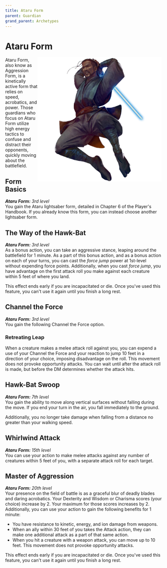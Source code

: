 ```yaml
---
title: Ataru Form
parent: Guardian
grand_parent: Archetypes
---
```


# Ataru Form

<img src='../../../../zzImages/Classes/guardian_form04.png' style='float:right; width:400px;'>

Ataru Form, also know as Aggression Form, is a kinetically active form that relies on speed, acrobatics, and power. Those guardians who focus on Ataru Form utilize high energy tactics to confuse and distract their opponents, quickly moving about the battlefield.

## Form Basics
_**Ataru Form:** 3rd level_<br>
You gain the Ataru lightsaber form, detailed in Chapter 6 of the Player's Handbook. If you already know this form, you can instead choose another lightsaber form.

## The Way of the Hawk-Bat
_**Ataru Form:** 3rd level_<br>
As a bonus action, you can take an aggressive stance, leaping around the battlefield for 1 minute. As a part of this bonus action, and as a bonus action on each of your turns, you can cast the *force jump* power at 1st-level without expending force points. Additionally, when you cast *force jump*, you have advantage on the first attack roll you make against each creature within 5 feet of where you land.

This effect ends early if you are incapacitated or die. Once you've used this feature, you can't use it again until you finish a long rest.

## Channel the Force
_**Ataru Form:** 3rd level_<br>
You gain the following Channel the Force option.

### Retreating Leap
When a creature makes a melee attack roll against you, you can expend a use of your Channel the Force and your reaction to jump 10 feet in a direction of your choice, imposing disadvantage on the roll. This movement does not provoke opportunity attacks. You can wait until after the attack roll is made, but before the DM determines whether the attack hits.

## Hawk-Bat Swoop
_**Ataru Form:** 7th level_<br>
You gain the ability to move along vertical surfaces without falIing during the move. If you end your turn in the air, you fall immediately to the ground.

Additionally, you no longer take damage when falling from a distance no greater than your walking speed.

## Whirlwind Attack
_**Ataru Form:** 15th level_<br>
You can use your action to make melee attacks against any number of creatures within 5 feet of you, with a separate attack roll for each target.





## Master of Aggression
_**Ataru Form:** 20th level_<br>
Your presence on the field of battle is as a graceful blur of deadly blades and daring acrobatics. Your Dexterity and Wisdom or Charisma scores (your choice) increase by 2. Your maximum for those scores increases by 2. Additionally, you can use your action to gain the following benefits for 1 minute:
- You have resistance to kinetic, energy, and ion damage from weapons.
- When an ally within 30 feet of you takes the Attack action, they can make one additional attack as a part of that same action.
- When you hit a creature with a weapon attack, you can move up to 10 feet. This movement does not provoke opportunity attacks.

This effect ends early if you are incapacitated or die. Once you've used this feature, you can't use it again until you finish a long rest.
